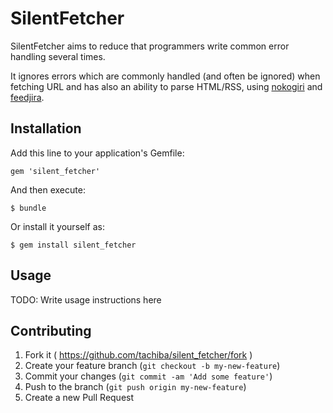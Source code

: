 # SilentFetcher

SilentFetcher aims to reduce that programmers write common error handling several times.

It ignores errors which are commonly handled (and often be ignored) when fetching URL and has also an ability to parse HTML/RSS, using [nokogiri](https://github.com/sparklemotion/nokogiri) and [feedjira](https://github.com/feedjira/feedjira).

## Installation

Add this line to your application's Gemfile:

    gem 'silent_fetcher'

And then execute:

    $ bundle

Or install it yourself as:

    $ gem install silent_fetcher

## Usage

TODO: Write usage instructions here

## Contributing

1. Fork it ( https://github.com/tachiba/silent_fetcher/fork )
2. Create your feature branch (`git checkout -b my-new-feature`)
3. Commit your changes (`git commit -am 'Add some feature'`)
4. Push to the branch (`git push origin my-new-feature`)
5. Create a new Pull Request

